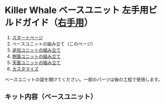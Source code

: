 # Killer Whale ベースユニット 左手用ビルドガイド（[右手用](../右手用/ベースユニット.md)）

1. [スタートページ](../README.md)
2. ベースユニットの組み立て（このページ）
3. [追加ユニットの組み立て](../左手用/追加ユニット.md)
5. [側面ユニットの組み立て](../左手用/側面ユニット.md)
6. [天面ユニットの組み立て](../左手用/天面ユニット.md)
7. [カスタマイズ](../左手用/カスタマイズ.md)

ベースユニットの袋を開けてください。一部のパーツは後の工程で使用します。

## キット内容（ベースユニット）
